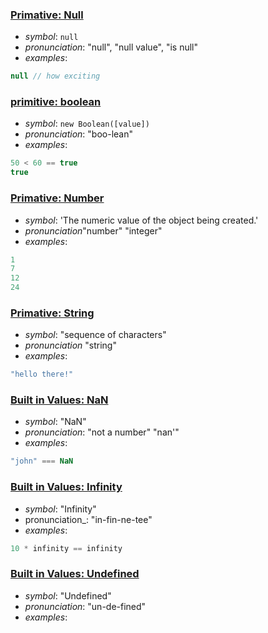 ### [Primative: Null](https://developer.mozilla.org/en-US/docs/Web/JavaScript/Reference/Global_Objects/null)

* _symbol_: `null`
* _pronunciation_: "null", "null value", "is null"
* _examples_:
```javascript
null // how exciting
```

### [primitive: boolean](https://developer.mozilla.org/en-US/docs/Web/JavaScript/Reference/Global_Objects/Boolean)

* _symbol_: `new Boolean([value])`
* _pronunciation_: "boo-lean"
* _examples_:
```javascript
50 < 60 == true
true
```

### [Primative: Number](https://developer.mozilla.org/en-US/docs/Web/JavaScript/Reference/Global_Objects/Number)

* _symbol_: 'The numeric value of the object being created.'
* _pronunciation_"number" "integer"
* _examples_:
```javascript
1
7
12
24
```
### [Primative: String](https://developer.mozilla.org/en-US/docs/Web/JavaScript/Reference/Global_Objects/String)

* _symbol_: "sequence of characters"
* _pronunciation_ "string"
* _examples_:
```javascript
"hello there!"
```
### [Built in Values: NaN](https://developer.mozilla.org/en-US/docs/Web/JavaScript/Reference/Global_Objects/NaN)

* _symbol_: "NaN"
* _pronunciation_: "not a number" "nan'"
* _examples_:
```javascript
"john" === NaN
```
### [Built in Values: Infinity](https://developer.mozilla.org/en-US/docs/Web/JavaScript/Reference/Global_Objects/Infinity)

* _symbol_: "Infinity"
* pronunciation_: "in-fin-ne-tee"
* _examples_:
```javascript
10 * infinity == infinity
```
### [Built in Values: Undefined](https://developer.mozilla.org/en-US/docs/Web/JavaScript/Reference/Global_Objects/undefined)

* _symbol_: "Undefined"
* _pronunciation_: "un-de-fined"
* _examples_:
```javascript

```



